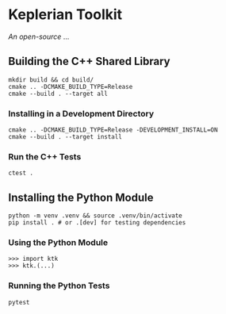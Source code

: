 # Keplerian Toolkit

_An open-source_ ...

## Building the C++ Shared Library

```
mkdir build && cd build/
cmake .. -DCMAKE_BUILD_TYPE=Release
cmake --build . --target all
```

### Installing in a Development Directory

```
cmake .. -DCMAKE_BUILD_TYPE=Release -DEVELOPMENT_INSTALL=ON
cmake --build . --target install
```

### Run the C++ Tests

```
ctest .
```

## Installing the Python Module

```
python -m venv .venv && source .venv/bin/activate
pip install . # or .[dev] for testing dependencies
```

### Using the Python Module

```
>>> import ktk
>>> ktk.(...)
```

### Running the Python Tests

```
pytest
```
